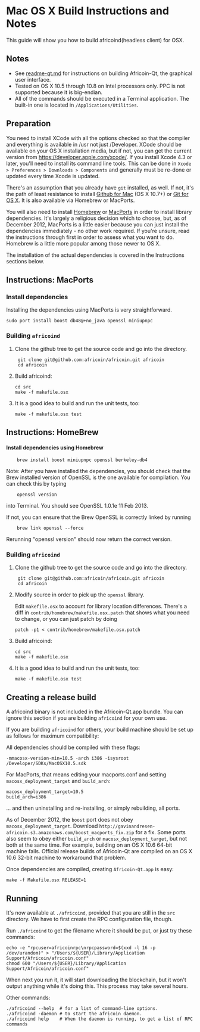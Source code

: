 Mac OS X Build Instructions and Notes
====================================
This guide will show you how to build africoind(headless client) for OSX.

Notes
-----

* See [readme-qt.md](readme-qt.md) for instructions on building Africoin-Qt, the
graphical user interface.
* Tested on OS X 10.5 through 10.8 on Intel processors only. PPC is not
supported because it is big-endian.
* All of the commands should be executed in a Terminal application. The
built-in one is located in `/Applications/Utilities`.

Preparation
-----------

You need to install XCode with all the options checked so that the compiler
and everything is available in /usr not just /Developer. XCode should be
available on your OS X installation media, but if not, you can get the
current version from https://developer.apple.com/xcode/. If you install
Xcode 4.3 or later, you'll need to install its command line tools. This can
be done in `Xcode > Preferences > Downloads > Components` and generally must
be re-done or updated every time Xcode is updated.

There's an assumption that you already have `git` installed, as well. If
not, it's the path of least resistance to install [Github for Mac](https://mac.github.com/)
(OS X 10.7+) or
[Git for OS X](https://code.google.com/p/git-osx-installer/). It is also
available via Homebrew or MacPorts.

You will also need to install [Homebrew](http://mxcl.github.io/homebrew/)
or [MacPorts](https://www.macports.org/) in order to install library
dependencies. It's largely a religious decision which to choose, but, as of
December 2012, MacPorts is a little easier because you can just install the
dependencies immediately - no other work required. If you're unsure, read
the instructions through first in order to assess what you want to do.
Homebrew is a little more popular among those newer to OS X.

The installation of the actual dependencies is covered in the Instructions
sections below.

Instructions: MacPorts
----------------------

### Install dependencies

Installing the dependencies using MacPorts is very straightforward.

    sudo port install boost db48@+no_java openssl miniupnpc

### Building `africoind`

1. Clone the github tree to get the source code and go into the directory.

        git clone git@github.com:africoin/africoin.git africoin
        cd africoin

2.  Build africoind:

        cd src
        make -f makefile.osx

3.  It is a good idea to build and run the unit tests, too:

        make -f makefile.osx test

Instructions: HomeBrew
----------------------

#### Install dependencies using Homebrew

        brew install boost miniupnpc openssl berkeley-db4

Note: After you have installed the dependencies, you should check that the Brew installed version of OpenSSL is the one available for compilation. You can check this by typing

        openssl version

into Terminal. You should see OpenSSL 1.0.1e 11 Feb 2013.

If not, you can ensure that the Brew OpenSSL is correctly linked by running

        brew link openssl --force

Rerunning "openssl version" should now return the correct version.

### Building `africoind`

1. Clone the github tree to get the source code and go into the directory.

        git clone git@github.com:africoin/africoin.git africoin
        cd africoin

2.  Modify source in order to pick up the `openssl` library.

    Edit `makefile.osx` to account for library location differences. There's a
    diff in `contrib/homebrew/makefile.osx.patch` that shows what you need to
    change, or you can just patch by doing

        patch -p1 < contrib/homebrew/makefile.osx.patch

3.  Build africoind:

        cd src
        make -f makefile.osx

4.  It is a good idea to build and run the unit tests, too:

        make -f makefile.osx test

Creating a release build
------------------------

A africoind binary is not included in the Africoin-Qt.app bundle. You can ignore
this section if you are building `africoind` for your own use.

If you are building `africoind` for others, your build machine should be set up
as follows for maximum compatibility:

All dependencies should be compiled with these flags:

    -mmacosx-version-min=10.5 -arch i386 -isysroot /Developer/SDKs/MacOSX10.5.sdk

For MacPorts, that means editing your macports.conf and setting
`macosx_deployment_target` and `build_arch`:

    macosx_deployment_target=10.5
    build_arch=i386

... and then uninstalling and re-installing, or simply rebuilding, all ports.

As of December 2012, the `boost` port does not obey `macosx_deployment_target`.
Download `http://gavinandresen-africoin.s3.amazonaws.com/boost_macports_fix.zip`
for a fix. Some ports also seem to obey either `build_arch` or
`macosx_deployment_target`, but not both at the same time. For example, building
on an OS X 10.6 64-bit machine fails. Official release builds of Africoin-Qt are
compiled on an OS X 10.6 32-bit machine to workaround that problem.

Once dependencies are compiled, creating `Africoin-Qt.app` is easy:

    make -f Makefile.osx RELEASE=1

Running
-------

It's now available at `./africoind`, provided that you are still in the `src`
directory. We have to first create the RPC configuration file, though.

Run `./africoind` to get the filename where it should be put, or just try these
commands:

    echo -e "rpcuser=africoinrpc\nrpcpassword=$(xxd -l 16 -p /dev/urandom)" > "/Users/${USER}/Library/Application Support/Africoin/africoin.conf"
    chmod 600 "/Users/${USER}/Library/Application Support/Africoin/africoin.conf"

When next you run it, it will start downloading the blockchain, but it won't
output anything while it's doing this. This process may take several hours.

Other commands:

    ./africoind --help  # for a list of command-line options.
    ./africoind -daemon # to start the africoin daemon.
    ./africoind help    # When the daemon is running, to get a list of RPC commands
